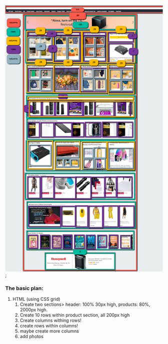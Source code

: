 ![wireframe of amazon home page](./images/amazon_wireframe.png);

<!-- My wireframe got a little out of control. -->

### The basic plan:

1. HTML (using CSS grid)
    1. Create two sections> header: 100% 30px high, products: 80%, 2000px high.
    2. Create 10 rows within product section, all 200px high
    3. Create columns withing rows!
    4. create rows within columns!
    5. maybe create more columns
    6. add photos
